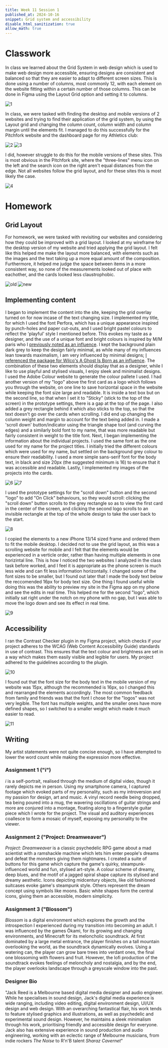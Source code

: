 ```yaml
---
title: Week 11 Session 1
published_at: 2024-10-16
snippet: Grid system and accessibility
disable_html_sanitization: true
allow_math: true
---
```


# Classwork

In class we learned about the Grid System in web design which is used to make web design more accessible, ensuring designs are consistent and balanced so that they are easier to adapt to different screen sizes. This is done using a number of columns, most commonly 12, with each element on the website fitting within a certain number of those columns. This can be done in Figma using the Layout Grid option and setting it to columns. 

![1](/w11s2/1.png)

In class, we were tasked with finding the desktop and mobile versions of 2 websites and trying to find their application of the grid system, by using the Layout grid and changing the column count, column width and column margin until the elements fit. I managed to do this successfully for the Pitchfork website and the dashboard page for my Athletics club:

![2](/w11s2/2.png)
![3](/w11s2/3.png)

I did, however struggle to do this for the mobile versions of these sites. This is most obvious in the Pitchfork site, where the "three-lines" menu icon on the left and the search icon on the right aren't equal distances from the edge. Not all websites follow the grid layout, and for these sites this is most likely the case.

![4](/w11s2/4.png)

# Homework

## Grid Layout

For homework, we were tasked with revisiting our websites and considering how they could be improved with a grid layout. I looked at my wireframe for the desktop version of my website and tried applying the grid layout. I felt like this helped me make the layout more balanced, with elements such as the images and the text taking up a more equal amount of the composition. Furthermore, it helped me judge the space between items in a more consistent way, so none of the measurements looked out of place with eachother, and the cards looked less claustrophobic.

![old](/w11s1/8.png)
![new](/w11s2/5.png)

## Implementing content

I began to implement the content into the site, keeping the grid overlay turned on for now incase of the text changing size. I implemented my title, for which I used the font Perfora, which has a unique appearance inspired by punch-holes and paper cut-outs, and I used bright pastel colours to reflect the 'playful' style I mentioned before. This evokes my taste as a designer, and the use of a unique font and bright colours is inspired by M/M paris who I [previously noted as an influence](https://jackreed050-dms1-blog-55.deno.dev/w10s2). I kept the background plain dark grey to keep the design fairly minimal, as while many of my influences lean towards maximalism, I am very influenced by minimal designs; [I referenced the package for Wilco's A Ghost Is Born as an influence](https://jackreed050-dms1-blog-55.deno.dev/w10s2). The combination of these two elements should display that as a designer, while I like to use playful and stylised visuals, I enjoy sleek and minimalist designs. I used the Adobe Colour website to generate the colour pallete I used. I had another version of my "logo" above the first card as a logo which follows you through the website, on one line to save horizontal space in the website while keeping the font size large and readable. It is inside a text box but on the second line, so that when I set it to "Sticky" (stick to the top of the screen) in the prototype settings, there is a gap at the top of the page. I also added a grey rectangle behind it which also sticks to the top, so that the text doesn't go over the cards when scrolling. I did end up changing the column weight and margin to account for the text being added in. I made a 'scroll down' button/indicator using the triangle shape tool (and curving the edges) and a similarly bold font to my name, that was more readable but fairly consistent in weight to the title font. Next, I began implementing the information about the individual projects. I used the same font as the one used for my name for the project titles. I initially tried the different colours which were used for my name, but settled on the background grey colour to ensure their readability. I used a more simple sans-serif font for the body text, in black and size 20px (the suggested minimum is 16) to ensure that it was accessible and readable. Lastly, I implemented my images of the projects into the cards.

![6](/w11s2/6.png)
![7](/w11s2/7.png)

I used the prototype settings for the "scroll down" button and the second "logo" to add "On Click" behaviours, so they would scroll: clicking the "scroll down" button scrolls to the grey rectangle so as to view the first card in the center of the screen, and clicking the second logo scrolls to an invisible rectangle at the top of the whole design to take the user back to the start.

![8](/w11s2/8.png)

I copied the elements to a new iPhone 13/14 sized frame and ordered them to fit the mobile desktop. I decided not to use the grid layout, as this was a scrolling website for mobile and I felt that the elements would be experienced in a verticle order, rather than having multiple elements in one horizintal line. This is how I noticed the two websites I analyzed in the class task before worked, and I feel it is appropriate as the phone screen is much less wide and can fit less information horizontally. I changed some of the font sizes to be smaller, but I found out later that I made the body text below the reccomended 16px for body text size. One thing I found useful while doing this was the ability to preview my site in the Figma app on my phone and see the edits in real time. This helped me for the second "logo", which initially sat right under the notch on my phone with no gap, but I was able to move the logo down and see its effect in real time. 

![9](/w11s2/9.png)

## Accessibility

I ran the Contrast Checker plugin in my Figma project, which checks if your project adheres to the WCAG (Web Content Accessibility Guide) standards in use of contrast. This ensures that the text colour and brightness are set in a way which makes them easily visible and legible for users. My project adhered to the guidelines according to the plugin.

![10](/w11s2/10.png)

I found out that the font size for the body text in the mobile version of my website was 15px, although the recommended is 16px, so I changed this and rearranged the elements accordingly. The most common feedback from family and friends was that the font I chose for the "logos" was not very legible. The font has multiple weights, and the smaller ones have more defined shapes, so I switched to a smaller weight which made it much easier to read.

![11](/w11s2/11.png)

## Writing

My artist statements were not quite concise enough, so I have attempted to lower the word count while making the expression more effective.

### Assignment 1 ("i")

*i* is a self-portrait, realised through the medium of digital video, though it rarely depicts me in person. Using my smartphone camera, I captured footage which evoked parts of my personality, such as my introversion and my passion for design, art and music. A vinyl record needle being dropped, tea being poured into a mug, the wavering oscillations of guitar strings and more are conjured into a montage, floating along to a fingerstyle guitar piece which I wrote for the project. The visual and auditory experiences coallesce to form a mosaic of myself, exposing my personality to the viewer.

### Assignment 2 ("Project: Dreamweaver")

*Project: Dreamweaver* is a classic psychedelic RPG game about a mad scientist with a ramshackle machine which lets him enter people's dreams and defeat the monsters giving them nightmares. I created a suite of buttons for this game which capture the game's quirky, steampunk-influenced world and fun, stylised art-style. A colour scheme of dreamy, deep blues, and the motif of a jagged spiral shape capture its stylised and dreamy aesthetic. Icons depicting midcentury objects, like old fashioned suitcases evoke game's steampunk style. Others represent the dream concept using symbols like moons. Basic white shapes form the central icons, giving them an accessible, modern simplicity. 

### Assignment 3 ("Blossom")

*Blossom* is a digital environment which explores the growth and the introspection I experienced during my transition into becoming an adult. I was influenced by the games Ōkami, for its growing and changing environments, and Minecraft for its meloncholic soundtrack. At first dominated by a large metal entrance, the player finishes on a tall mountain overlooking the world, as the soundtrack dynamically evolves. Using a watering can, the player can grow bare trees into verdant ones, the final one blossoming with flowers and fruit. However, the lofi production of the soundtrack evokes feelings of meloncholy and nostalgia, and by the end, the player overlooks landscape through a greyscale window into the past.

### Designer Bio

"Jack Reed is a Melbourne based digital media designer and audio engineer. While he specialises in sound design, Jack's digital media experience is wide ranging, including video editing, digital environment design, UI/UX design and web design. With an overarching fantastical flair, his work tends to feature stylised graphics and illustrations, as well as psychedelic and experimental sound design. However, he maintains a sleek minimalism through his work, prioritising friendly and accessible design for everyone. Jack also has extensive experience in sound production and audio engineering, working with an eclectic range of Melbourne musicians, from indie rockers *The Noise* to R'n'B talent *Sharaz Cavernet*"







